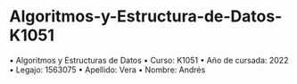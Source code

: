 # Algoritmos-y-Estructura-de-Datos-K1051

• Algoritmos y Estructuras de Datos
• Curso: K1051
• Año de cursada: 2022
• Legajo: 1563075
• Apellido: Vera
• Nombre: Andrés

